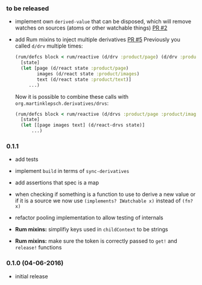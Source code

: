 ### to be released


- implement own `derived-value` that can be disposed, which will remove watches on sources (atoms or other watchable things) [PR #2](https://github.com/martinklepsch/derivatives/pull/2)
- add Rum mixins to inject multiple derivatives [PR #5](https://github.com/martinklepsch/derivatives/pull/5)
  Previously you called `d/drv` multiple times:
    ```clojure
    (rum/defcs block < rum/reactive (d/drv :product/page) (d/drv :product/images) (d/drv :product/text) 
      [state]
      (let [page (d/react state :product/page)
            images (d/react state :product/images)
            text (d/react state :product/text)] 
         ...)
    ```
    Now it is possible to combine these calls with `org.martinklepsch.derivatives/drvs`:

    ```clojure
    (rum/defcs block < rum/reactive (d/drvs :product/page :product/images :product/text) 
      [state]
      (let [[page images text] (d/react-drvs state)] 
          ...)
    ```

### 0.1.1

- add tests
- implement `build` in terms of `sync-derivatives`
- add assertions that spec is a map
- when checking if something is a function to use to derive a new
  value or if it is a source we now use `(implements? IWatchable x)`
  instead of `(fn? x)`
- refactor pooling implementation to allow testing of internals

- **Rum mixins:** simplifiy keys used in `childContext` to be strings
- **Rum mixins:** make sure the token is correctly passed to `get!` and `release!` functions

### 0.1.0 (04-06-2016)

- initial release